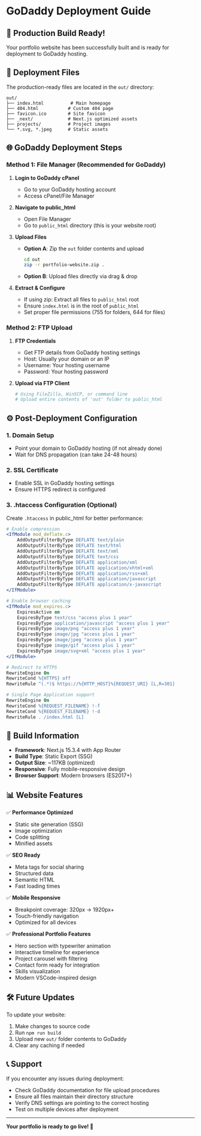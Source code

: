 # GoDaddy Deployment Guide

## 🚀 Production Build Ready!

Your portfolio website has been successfully built and is ready for deployment to GoDaddy hosting.

## 📁 Deployment Files

The production-ready files are located in the `out/` directory:

```
out/
├── index.html          # Main homepage
├── 404.html           # Custom 404 page
├── favicon.ico        # Site favicon
├── _next/             # Next.js optimized assets
├── projects/          # Project images
└── *.svg, *.jpeg      # Static assets
```

## 🌐 GoDaddy Deployment Steps

### Method 1: File Manager (Recommended for GoDaddy)

1. **Login to GoDaddy cPanel**
   - Go to your GoDaddy hosting account
   - Access cPanel/File Manager

2. **Navigate to public_html**
   - Open File Manager
   - Go to `public_html` directory (this is your website root)

3. **Upload Files**
   - **Option A**: Zip the `out` folder contents and upload
     ```bash
     cd out
     zip -r portfolio-website.zip .
     ```
   - **Option B**: Upload files directly via drag & drop

4. **Extract & Configure**
   - If using zip: Extract all files to `public_html` root
   - Ensure `index.html` is in the root of `public_html`
   - Set proper file permissions (755 for folders, 644 for files)

### Method 2: FTP Upload

1. **FTP Credentials**
   - Get FTP details from GoDaddy hosting settings
   - Host: Usually your domain or an IP
   - Username: Your hosting username
   - Password: Your hosting password

2. **Upload via FTP Client**
   ```bash
   # Using FileZilla, WinSCP, or command line
   # Upload entire contents of 'out' folder to public_html
   ```

## ⚙️ Post-Deployment Configuration

### 1. Domain Setup
- Point your domain to GoDaddy hosting (if not already done)
- Wait for DNS propagation (can take 24-48 hours)

### 2. SSL Certificate
- Enable SSL in GoDaddy hosting settings
- Ensure HTTPS redirect is configured

### 3. .htaccess Configuration (Optional)
Create `.htaccess` in public_html for better performance:

```apache
# Enable compression
<IfModule mod_deflate.c>
    AddOutputFilterByType DEFLATE text/plain
    AddOutputFilterByType DEFLATE text/html
    AddOutputFilterByType DEFLATE text/xml
    AddOutputFilterByType DEFLATE text/css
    AddOutputFilterByType DEFLATE application/xml
    AddOutputFilterByType DEFLATE application/xhtml+xml
    AddOutputFilterByType DEFLATE application/rss+xml
    AddOutputFilterByType DEFLATE application/javascript
    AddOutputFilterByType DEFLATE application/x-javascript
</IfModule>

# Enable browser caching
<IfModule mod_expires.c>
    ExpiresActive on
    ExpiresByType text/css "access plus 1 year"
    ExpiresByType application/javascript "access plus 1 year"
    ExpiresByType image/png "access plus 1 year"
    ExpiresByType image/jpg "access plus 1 year"
    ExpiresByType image/jpeg "access plus 1 year"
    ExpiresByType image/gif "access plus 1 year"
    ExpiresByType image/svg+xml "access plus 1 year"
</IfModule>

# Redirect to HTTPS
RewriteEngine On
RewriteCond %{HTTPS} off
RewriteRule ^(.*)$ https://%{HTTP_HOST}%{REQUEST_URI} [L,R=301]

# Single Page Application support
RewriteEngine On
RewriteCond %{REQUEST_FILENAME} !-f
RewriteCond %{REQUEST_FILENAME} !-d
RewriteRule . /index.html [L]
```

## 🔧 Build Information

- **Framework**: Next.js 15.3.4 with App Router
- **Build Type**: Static Export (SSG)
- **Output Size**: ~117KB (optimized)
- **Responsive**: Fully mobile-responsive design
- **Browser Support**: Modern browsers (ES2017+)

## 📊 Website Features

✅ **Performance Optimized**
- Static site generation (SSG)
- Image optimization
- Code splitting
- Minified assets

✅ **SEO Ready**
- Meta tags for social sharing
- Structured data
- Semantic HTML
- Fast loading times

✅ **Mobile Responsive**
- Breakpoint coverage: 320px → 1920px+
- Touch-friendly navigation
- Optimized for all devices

✅ **Professional Portfolio Features**
- Hero section with typewriter animation
- Interactive timeline for experience
- Project carousel with filtering
- Contact form ready for integration
- Skills visualization
- Modern VSCode-inspired design

## 🛠️ Future Updates

To update your website:

1. Make changes to source code
2. Run `npm run build` 
3. Upload new `out/` folder contents to GoDaddy
4. Clear any caching if needed

## 📞 Support

If you encounter any issues during deployment:
- Check GoDaddy documentation for file upload procedures
- Ensure all files maintain their directory structure
- Verify DNS settings are pointing to the correct hosting
- Test on multiple devices after deployment

---

**Your portfolio is ready to go live! 🎉**
